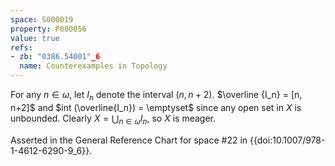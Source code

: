 ```yaml
---
space: S000019
property: P000056
value: true
refs:
- zb: "0386.54001"_6
  name: Counterexamples in Topology
---
```


For any $n \in \omega$, let $I_n$ denote the interval $(n, n+2)$. $\overline {I_n} = [n, n+2]$ and $int (\overline{I_n}) = \emptyset$ since any open set in $X$ is unbounded. Clearly $X = \bigcup_{n \in \omega} I_n$, so $X$ is meager.

Asserted in the General Reference Chart for space #22 in
{{doi:10.1007/978-1-4612-6290-9_6}}.
